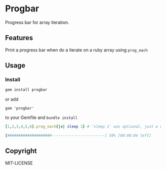 Progbar
=======

Progress bar for array iteration.

## Features

Print a progress bar when do a iterate on a ruby array using `prog_each`

## Usage

### Install

```bash
gem install progbar
```

or add


```
gem 'progbar'
```

to your Gemfile and `bundle install`


```ruby
[1,2,3,4,5,6].prog_each{|x| sleep 1} # 'sleep 1' was optional, just a example
```

```ruby
[####################------------------------] 50% [00:00:04 left]
```

## Copyright
MIT-LICENSE
